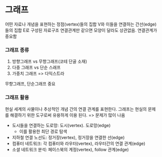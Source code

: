 # 그래프
어떤 자료나 개념을 표현하는 정점(vertex)들의 집합 V와 이들을 연결하는 간선(edge)들의 집합 E로 구성된 자료구조
연결관계만 같으면 모양이 달라도 상관없음. 연결관계가 중요함

### 그래프 종류
1. 방향그래프 vs 무향그래프(코테 단골 소재)
2. 다중 그래프 vs 단순 스래프
3. 가중치 그래프 => 다익스트라

무향그래프, 단순그래프 중요

### 그래프 활용
현실 세계의 사물이나 추상적인 개념 간의 연결 관계를 표현한다.
그래프는 현실의 문제를 해결하기 위한 도구로써 유용하게 이용 된다. => 문제가 많이 나옴
* 도시들을 연결하는 도로망: 도시(vertex). 도로망(edge)
  * 이를 활용한 최단 경로 탐색
* 지하철 연결 노선도: 정거장(vertex), 정거장을 연결한 선(edge)
* 컴퓨터 네트워크: 각 컴퓨터와 라우터(vertex), 라우터간의 연결 관계(edge)
* 소셜 네트워크 분석: 페이스북의 계정(vertex), follow 관계(edge)